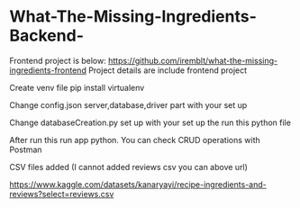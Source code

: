 # What-The-Missing-Ingredients-Backend-
Frontend project is below: https://github.com/iremblt/what-the-missing-ingredients-frontend 
Project details are include frontend project

 Create venv file 
 pip install virtualenv

Change config.json server,database,driver part with your set up

Change databaseCreation.py set up with your set up the run this python file

After run this run app python. You can check CRUD operations with Postman

CSV files added (I cannot added reviews csv you can above url)

https://www.kaggle.com/datasets/kanaryayi/recipe-ingredients-and-reviews?select=reviews.csv 
